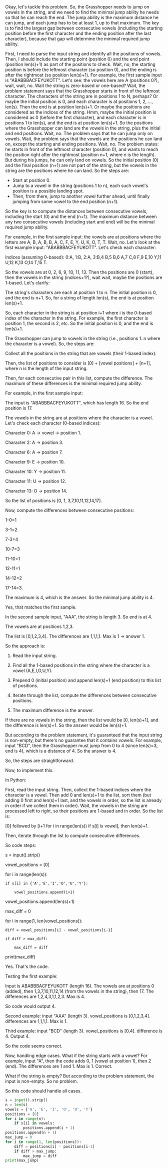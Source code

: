 <think>
Okay, let's tackle this problem. So, the Grasshopper needs to jump on vowels in the string, and we need to find the minimal jump ability he needs so that he can reach the end. The jump ability is the maximum distance he can jump, and each jump has to be at least 1, up to that maximum. The key is to find the largest gap between consecutive vowels (including the starting position before the first character and the ending position after the last character), because that gap will determine the minimal required jump ability.

First, I need to parse the input string and identify all the positions of vowels. Then, I should include the starting point (position 0) and the end point (position len(s)+1) as part of the positions to check. Wait, no, the starting position is before the leftmost character (so position 0), and the ending is after the rightmost (so position len(s)+1). For example, the first sample input is "ABABBBACFEYUKOTT". Let's see: the vowels here are A (positions 0?), wait, wait, no. Wait the string is zero-based or one-based? Wait, the problem statement says that the Grasshopper starts in front of the leftmost character. The characters of the string are in positions 1 to N, perhaps? Or maybe the initial position is 0, and each character is at positions 1, 2, ..., len(s). Then the end is at position len(s)+1. Or maybe the positions are considered as the indices of the string. Hmm, maybe the initial position is considered as 0 (before the first character), and each character is in positions 1 to len(s), and the end is at position len(s)+1. So the positions where the Grasshopper can land are the vowels in the string, plus the initial and end positions. Wait, no. The problem says that he can jump only on vowels. Wait, the problem says that the vowels are the positions he can land on, except the starting and ending positions. Wait, no. The problem states: he starts in front of the leftmost character (position 0), and wants to reach the position right after the rightmost (position n+1, where n is the length). But during his jumps, he can only land on vowels. So the initial position (0) and the final position (n+1) are not part of the string, but the vowels in the string are the positions where he can land. So the steps are:

- Start at position 0.
- Jump to a vowel in the string (positions 1 to n), each such vowel's position is a possible landing spot.
- Then, from there, jump to another vowel further ahead, until finally jumping from some vowel to the end position (n+1).

So the key is to compute the distances between consecutive vowels, including the start (0) and the end (n+1). The maximum distance between any two consecutive vowels (including start and end) will be the minimal required jump ability.

For example, in the first sample input: the vowels are at positions where the letters are A, B, A, B, B, A, C, F, E, Y, U, K, O, T, T. Wait, no. Let's look at the first example input: "ABABBBACFEYUKOTT". Let's check each character:

Indices (assuming 0-based): 0:A, 1:B, 2:A, 3:B,4 B,5 B,6 A,7 C,8 F,9 E,10 Y,11 U,12 K,13 O,14 T,15 T.

So the vowels are at 0, 2, 6, 9, 10, 11, 13. Then the positions are 0 (start), then the vowels in the string (indices+1?), wait wait, maybe the positions are 1-based. Let's clarify:

The string's characters are each at position 1 to n. The initial position is 0, and the end is n+1. So, for a string of length len(s), the end is at position len(s)+1.

So, each character in the string is at position i+1 where i is the 0-based index of the character in the string. For example, the first character is position 1, the second is 2, etc. So the initial position is 0, and the end is len(s)+1.

The Grasshopper can jump to vowels in the string (i.e., positions 1..n where the character is a vowel). So, the steps are:

Collect all the positions in the string that are vowels (their 1-based index).

Then, the list of positions to consider is [0] + [vowel positions] + [n+1], where n is the length of the input string.

Then, for each consecutive pair in this list, compute the difference. The maximum of these differences is the minimal required jump ability.

For example, in the first sample input:

The input is "ABABBBACFEYUKOTT", which has length 16. So the end position is 17.

The vowels in the string are at positions where the character is a vowel. Let's check each character (0-based indices):

Character 0: A → vowel → position 1.

Character 2: A → position 3.

Character 6: A → position 7.

Character 9: E → position 10.

Character 10: Y → position 11.

Character 11: U → position 12.

Character 13: O → position 14.

So the list of positions is [0, 1, 3,7,10,11,12,14,17].

Now, compute the differences between consecutive positions:

1-0=1

3-1=2

7-3=4

10-7=3

11-10=1

12-11=1

14-12=2

17-14=3.

The maximum is 4, which is the answer. So the minimal jump ability is 4.

Yes, that matches the first sample.

In the second sample input, "AAA", the string is length 3. So end is at 4.

The vowels are at positions 1,2,3.

The list is [0,1,2,3,4]. The differences are 1,1,1,1. Max is 1 → answer 1.

So the approach is:

1. Read the input string.

2. Find all the 1-based positions in the string where the character is a vowel (A,E,I,O,U,Y).

3. Prepend 0 (initial position) and append len(s)+1 (end position) to this list of positions.

4. Iterate through the list, compute the differences between consecutive positions.

5. The maximum difference is the answer.

If there are no vowels in the string, then the list would be [0, len(s)+1], and the difference is len(s)+1. So the answer would be len(s)+1.

But according to the problem statement, it's guaranteed that the input string is non-empty, but there's no guarantee that it contains vowels. For example, input "BCD", then the Grasshopper must jump from 0 to 4 (since len(s)=3, end is 4), which is a distance of 4. So the answer is 4.

So, the steps are straightforward.

Now, to implement this.

In Python:

First, read the input string. Then, collect the 1-based indices where the character is a vowel. Then add 0 and len(s)+1 to the list, sort them (but adding 0 first and len(s)+1 last, and the vowels in order, so the list is already in order if we collect them in order). Wait, the vowels in the string are processed left to right, so their positions are 1-based and in order. So the list is:

[0] followed by [i+1 for i in range(len(s)) if s[i] is vowel], then len(s)+1.

Then, iterate through the list to compute consecutive differences.

So code steps:

s = input().strip()

vowel_positions = [0]

for i in range(len(s)):

    if s[i] in {'A','E','I','O','U','Y'}:

        vowel_positions.append(i+1)

vowel_positions.append(len(s)+1)

max_diff = 0

for i in range(1, len(vowel_positions)):

    diff = vowel_positions[i] - vowel_positions[i-1]

    if diff > max_diff:

        max_diff = diff

print(max_diff)

Yes. That's the code.

Testing the first example:

Input is ABABBBACFEYUKOTT (length 16). The vowels are at positions 0 (added), then 1,3,7,10,11,12,14 (from the vowels in the string), then 17. The differences are 1,2,4,3,1,1,2,3. Max is 4.

So code would output 4.

Second example: input "AAA" (length 3). vowel_positions is [0,1,2,3,4]. differences are 1,1,1,1. Max is 1.

Third example: input "BCD" (length 3). vowel_positions is [0,4]. difference is 4. Output 4.

So the code seems correct.

Now, handling edge cases. What if the string starts with a vowel? For example, input "A", then the code adds 0, 1 (vowel at position 1), then 2 (end). The differences are 1 and 1. Max is 1. Correct.

What if the string is empty? But according to the problem statement, the input is non-empty. So no problem.

So this code should handle all cases.
</think>

```python
s = input().strip()
n = len(s)
vowels = {'A', 'E', 'I', 'O', 'U', 'Y'}
positions = [0]
for i in range(n):
    if s[i] in vowels:
        positions.append(i + 1)
positions.append(n + 1)
max_jump = 0
for i in range(1, len(positions)):
    diff = positions[i] - positions[i-1]
    if diff > max_jump:
        max_jump = diff
print(max_jump)
```